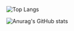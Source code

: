 ![Top Langs](https://github-readme-stats.vercel.app/api/top-langs/?username=Yeeun411)

![Anurag's GitHub stats](https://github-readme-stats.vercel.app/api?username=Yeeun411&show_icons=true&theme=cobalt)
